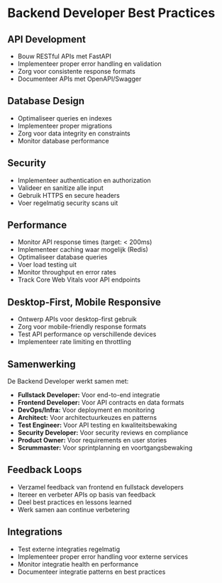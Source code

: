 # Backend Developer Best Practices

## API Development
- Bouw RESTful APIs met FastAPI
- Implementeer proper error handling en validation
- Zorg voor consistente response formats
- Documenteer APIs met OpenAPI/Swagger

## Database Design
- Optimaliseer queries en indexes
- Implementeer proper migrations
- Zorg voor data integrity en constraints
- Monitor database performance

## Security
- Implementeer authentication en authorization
- Valideer en sanitize alle input
- Gebruik HTTPS en secure headers
- Voer regelmatig security scans uit

## Performance
- Monitor API response times (target: < 200ms)
- Implementeer caching waar mogelijk (Redis)
- Optimaliseer database queries
- Voer load testing uit
- Monitor throughput en error rates
- Track Core Web Vitals voor API endpoints

## Desktop-First, Mobile Responsive
- Ontwerp APIs voor desktop-first gebruik
- Zorg voor mobile-friendly response formats
- Test API performance op verschillende devices
- Implementeer rate limiting en throttling

## Samenwerking
De Backend Developer werkt samen met:
- **Fullstack Developer:** Voor end-to-end integratie
- **Frontend Developer:** Voor API contracts en data formats
- **DevOps/Infra:** Voor deployment en monitoring
- **Architect:** Voor architectuurkeuzes en patterns
- **Test Engineer:** Voor API testing en kwaliteitsbewaking
- **Security Developer:** Voor security reviews en compliance
- **Product Owner:** Voor requirements en user stories
- **Scrummaster:** Voor sprintplanning en voortgangsbewaking

## Feedback Loops
- Verzamel feedback van frontend en fullstack developers
- Itereer en verbeter APIs op basis van feedback
- Deel best practices en lessons learned
- Werk samen aan continue verbetering

## Integrations
- Test externe integraties regelmatig
- Implementeer proper error handling voor externe services
- Monitor integratie health en performance
- Documenteer integratie patterns en best practices